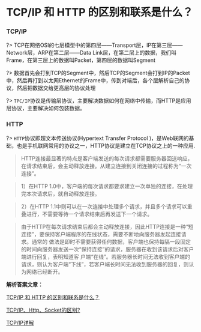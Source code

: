 # TCP/IP 和 HTTP 的区别和联系是什么？

### TCP/IP 

?> TCP在网络OSI的七层模型中的第四层——Transport层，IP在第三层——Network层，ARP在第二层——Data Link层，在第二层上的数据，我们叫Frame，在第三层上的数据叫Packet，第四层的数据叫Segment

?> 数据首先会打到TCP的Segment中，然后TCP的Segment会打到IP的Packet中，然后再打到以太网Ethernet的Frame中，传到对端后，各个层解析自己的协议，然后把数据交给更高层的协议处理

?> `TPC/IP`协议是传输层协议，主要解决数据如何在网络中传输，而HTTP是应用层协议，主要解决如何包装数据。

### HTTP

?> `HTTP`协议即超文本传送协议(Hypertext Transfer Protocol )，是Web联网的基础，也是手机联网常用的协议之一，HTTP协议是建立在TCP协议之上的一种应用.

> HTTP连接最显著的特点是客户端发送的每次请求都需要服务器回送响应，在请求结束后，会主动释放连接。从建立连接到关闭连接的过程称为“一次连接”。

> 1）在HTTP 1.0中，客户端的每次请求都要求建立一次单独的连接，在处理完本次请求后，就自动释放连接。

> 2）在HTTP 1.1中则可以在一次连接中处理多个请求，并且多个请求可以重叠进行，不需要等待一个请求结束后再发送下一个请求。

> 由于HTTP在每次请求结束后都会主动释放连接，因此HTTP连接是一种“短连接”，要保持客户端程序的在线状态，需要不断地向服务器发起连接请求。通常的 做法是即时不需要获得任何数据，客户端也保持每隔一段固定的时间向服务器发送一次“保持连接”的请求，服务器在收到该请求后对客户端进行回复，表明知道客 户端“在线”。若服务器长时间无法收到客户端的请求，则认为客户端“下线”，若客户端长时间无法收到服务器的回复，则认为网络已经断开。

**解析答案文章：**

[TCP/IP 和 HTTP 的区别和联系是什么？](https://www.zhihu.com/question/38648948)

[TCP/IP、Http、Socket的区别?](https://www.zhihu.com/question/39541968)

[TCP/IP详解](http://www.52im.net/topic-tcpipvol1.html)